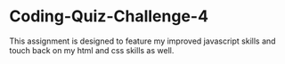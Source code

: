 # Coding-Quiz-Challenge-4
This assignment is designed to feature my improved javascript skills and touch back on my html and css skills as well. 
